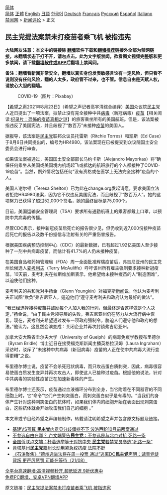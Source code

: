  <!-- 面包屑导航 --> <div class="breadcrumb"><!-- GTranslate: https://gtranslate.io/ -->  <div class="switcher notranslate">  <div class="selected">  <a href="#" onclick="return false;"> 简体</a>  </div>  <div class="option">  <a href="https://www.bannedbook.org" onclick="doGTranslate('zh-CN|zh-CN');jQuery('div.switcher div.selected a').html(jQuery(this).html());return false;" title="简体中文" class="nturl selected"> 简体</a>  <a href="https://www.bannedbook.org/zh-tw/" onclick="doGTranslate('zh-CN|zh-TW');jQuery('div.switcher div.selected a').html(jQuery(this).html());return false;" title="繁體中文" class="nturl"> 正體</a>  <a href="https://www.bannedbook.org/en/" onclick="doGTranslate('zh-CN|en');jQuery('div.switcher div.selected a').html(jQuery(this).html());return false;" title="English" class="nturl"> English</a>  <a href="https://www.bannedbook.org/ja/" onclick="doGTranslate('zh-CN|ja');jQuery('div.switcher div.selected a').html(jQuery(this).html());return false;" title="日本語" class="nturl"> 日語</a>  <a href="https://www.bannedbook.org/ko/" onclick="doGTranslate('zh-CN|ko');jQuery('div.switcher div.selected a').html(jQuery(this).html());return false;" title="한국어" class="nturl"> 한국어</a>  <a href="https://www.bannedbook.org/de/" onclick="doGTranslate('zh-CN|de');jQuery('div.switcher div.selected a').html(jQuery(this).html());return false;" title="Deutsch" class="nturl"> Deutsch</a>  <a href="https://www.bannedbook.org/fr/" onclick="doGTranslate('zh-CN|fr');jQuery('div.switcher div.selected a').html(jQuery(this).html());return false;" title="Français" class="nturl"> Français</a>  <a href="https://www.bannedbook.org/ru/" onclick="doGTranslate('zh-CN|ru');jQuery('div.switcher div.selected a').html(jQuery(this).html());return false;" title="Русский" class="nturl"> Русский</a>  <a href="https://www.bannedbook.org/es/" onclick="doGTranslate('zh-CN|es');jQuery('div.switcher div.selected a').html(jQuery(this).html());return false;" title="Español" class="nturl"> Español</a>  <a href="https://www.bannedbook.org/it/" onclick="doGTranslate('zh-CN|it');jQuery('div.switcher div.selected a').html(jQuery(this).html());return false;" title="Italiano" class="nturl"> Italiano</a>  </div>  </div>      <div class='breadcrumb-sub'><!-- Breadcrumb NavXT 6.3.0 --> <a href="https://www.bannedbook.org/" class="home">禁闻网</a> &gt; <a href="https://www.bannedbook.org/bnews/comments/" class="category">新闻评论</a> &gt; 正文</div></div><h2>民主党提法案禁未打疫苗者乘飞机 被指违宪</h2> <p class="notice"><b>大陆网友注意：本文中的链接除 <a href="https://github.com/bannedbook/fanqiang" >翻墙</a>软件下载和<a href="https://github.com/killgcd/justmysocks/blob/master/README.md">翻墙推荐</a>链接外全部为禁网链接，未翻墙状态下打不开，请勿点击。此为文字版禁闻，欲看图文视频完整版和更多禁闻，请下载<a href="https://github.com/bannedbook/fanqiang">翻墙软件或APP</a>后翻墙上禁闻网。</p><p>备注：翻墙看新闻非常安全，翻墙以真实身份发表敏感言论有一定风险，但只看不说则没有任何风险，翻的人太多，政府管不过来，也不管。信息自由是天赋人权，请放心大胆的翻墙。</b></p>  <div class="entry"> <figure> <p><figcaption>COVID-19（图片：Pixabay）   </figcaption></figure> <p>【<span class='wp_keywordlink_affiliate'><a href="https://www.soundofhope.org" title="希望之声" target="_blank">希望之声</a></span>2021年8月23日】（希望之声记者高宇清综合编译）<a href="https://www.bannedbook.org/bnews/tag/%e7%be%8e%e5%9b%bd/" class="st_tag internal_tag" rel="tag" title="标签 美国 下的日志">美国</a>众议院<a href="https://www.bannedbook.org/bnews/tag/%e6%b0%91%e4%b8%bb/" class="st_tag internal_tag" rel="tag" title="标签 民主 下的日志">民主</a>党人近日提出了一项法案，拟禁止没有完全接种中共<a href="https://www.bannedbook.org/bnews/tag/%e7%97%85%e6%af%92/" class="st_tag internal_tag" rel="tag" title="标签 病毒 下的日志">病毒</a>（新冠病毒）<span class='wp_keywordlink'><a href="https://www.bannedbook.org/bnews/tculture/20160630/551027.html" title="疫苗" target="_blank">疫苗</a></span>【相关阅读:<a href='https://www.bannedbook.org/bnews/topimagenews/20180408/925060.html' target='_blank'>纪录片：恐怖的疫苗真相之谜</a>】的旅客乘坐所有的美国航班。但是，该法案被指违反了美国宪法，并且歧视了“数百万”未接种<a href="https://www.bannedbook.org/bnews/tag/%e7%96%ab%e8%8b%97/" class="st_tag internal_tag" rel="tag" title="标签 疫苗 下的日志">疫苗</a>的美国人。</p> <p>据报导，该法案是<a href="https://www.bannedbook.org/bnews/tag/%e6%b0%91%e4%b8%bb%e5%85%9a/" class="st_tag internal_tag" rel="tag" title="标签 民主党 下的日志">民主党</a>联邦众议员托雷斯（Ritchie Torres）和凯斯（Ed Case）于8月6日共同提出的，编号为HR4980。该法案现在已被提交到众议院国土安全委员会进行审查。</p> <p>如果该法案被通过，美国国土安全部部长马约卡斯（Alejandro Mayorkas）将“确保任何乘坐从美国或美国境内机场起飞或抵达的航班旅行的个人都接种了COVID-19疫苗”。当然，例外情况包括任何“没有资格或在医学上无法完全接种”疫苗的个人。</p> <p>美国人谢尔顿（Teresa Shelton）已为此在change.org发起请愿，要求美国立法者拒绝HR4980法案，因为它不仅违反美国宪法，而且歧视了“数百万人”。她的这项努力已获得了超过52,000个签名，她的最终目标是75,000个。</p>  <p>目前，美国运输安全管理局（TSA）要求所有通勤航班上的乘客都戴上口罩，以预防中共病毒的传播。</p> <p>尽管CDC表示，接种新冠疫苗后死亡的报告很少见，但仍收到近7,000份接种疫苗后死亡的报告以及数千份据信与注射有关的严重伤害报告。</p> <p>根据美国疾病预防控制中心（CDC）的最新数据，已有超过1.92亿美国人至少接种了一剂中共病毒疫苗，而估计有41.7%的人仍未接种疫苗。</p> <p>在美国食品和药物管理局（FDA）周一全面批准辉瑞疫苗后，弗吉尼亚州的民主党州长候选人<a href="https://www.bannedbook.org/bnews/tag/%E9%BA%A6%E8%80%83%E5%88%A9%E5%A4%AB/" class="st_tag internal_tag" rel="tag" title="标签 麦考利夫 下的日志">麦考利夫</a>（Terry McAuliffe）呼吁该州所有雇主强制要求接种新冠疫苗。10天前，麦考利夫在拉斯维加斯表示，他希望给未接种疫苗的人“制造困难”，以迫使他们接种。</p>  <p>麦考利夫的共和党对手扬金（Glenn Youngkin）对福克斯<span class='wp_keywordlink_affiliate'><a href="https://www.bannedbook.org/" title="新闻">新闻</a></span>说，他认为麦考利夫正试图“欺负”弗吉尼亚人，逼迫他们“遵守麦考利夫和政府认为最好的做法”。</p> <p>“我已经选择接种疫苗并鼓励每个人加入我的行列，但最终是否这样做是个人决定，”扬金说，“由于民主党领导层的失败，弗吉尼亚州仍在努力从大流行病中恢复。现在，麦考利夫希望通过发布一项政府强制令，胁迫人们遵守他和政府的想法。”他认为，这显然会演变成：关闭企业并再次封锁弗吉尼亚州。</p> <p>加拿大安大略省圭尔夫大学（University of Guelph）的病毒免疫学教授布里德尔（Byram Bridle）博士近日在接受福克斯新闻主播英格拉汉姆（Laura Ingraham）采访时，驳斥了“未接种中共病毒（新冠病毒）疫苗的人正在使中共病毒大流行变得更糟”之说。</p> <p>布里德尔博士说，疫苗不会杀死冠状病毒，而只攻击蛋白质刺突，因此，病毒很容易使蛋白质发生变异并再次攻击人，即使这人已接种过疫苗。根据他的说法，针对中共病毒的实验性疫苗正在加速新毒株的产生。</p>  <p>布里德尔博士还表示，疫苗通过血液循环分布到全身，当它附着在不同器官的不同细胞上时，它“命令”它们产生刺突蛋白，而刺突蛋白似乎是有毒的。“当我们的身体产生针对这种刺突蛋白的抗体时，如果我们体内的细胞开始在表面出现刺突蛋白，这些抗体就会开始攻击我们自己的细胞 。”</p> <p>本文章或节目经希望之声编辑制作，转载请注明希望之声并包含原文标题及链接。 </p> <ul class='op-related-articles' title='相关阅读'> <li><a href='https://www.bannedbook.org/bnews/cnnews/20210824/1611887.html' target='_blank'>基建VS预算 <b>民主党</b>内意见分歧僵持不下 波洛西盼10月前两案通过</a></li> <li><a href='https://www.bannedbook.org/bnews/taiwannews/20210823/1611587.html' target='_blank'>不参选自由在哪？ 卢文端警告<b>民主党</b>：不参选是与北京对抗 死路一条</a></li> <li><a href='https://www.bannedbook.org/bnews/comments/20210823/1611577.html' target='_blank'>全国侨联卢文端：杯葛选举等于对抗中央 <b>民主党</b>若禁党员参选“死路一条”</a></li> <li><a href='https://www.bannedbook.org/bnews/cnnews/20210823/1611315.html' target='_blank'>肯塔基州<b>民主党</b>籍州长动用紧急权抗疫 法院不挺</a></li> <li><a href='https://www.bannedbook.org/bnews/bannedvideo/20210821/1610751.html' target='_blank'>《石涛聚焦》“德州选举法将在周一投票 通过”逃离DC<b>民主党</b>声明：谴责党徒背叛 更严厉惩罚 可能在等待（21/08）</a></li> </ul> <p class="texttj"> <a href="https://github.com/bannedbook/fanqiang/wiki/V2ray%E6%9C%BA%E5%9C%BA" target="_blank">全平台高速翻墙:高清视频秒开,超低延迟,9折优惠中</a><br/> <a href="https://github.com/bannedbook/fanqiang/wiki/%E7%A6%81%E9%97%BB%E7%BD%91%E5%AE%89%E5%8D%93%E7%BF%BB%E5%A2%99%E6%96%B0%E9%97%BBAPP" target="_blank">免费PC翻墙、安卓VPN翻墙APP</a></p><p>原文链接：<a class="src_link"  href="https://www.soundofhope.org/post/538232" target="_blank">民主党提法案禁未打疫苗者乘飞机 被指违宪</a></p> <a name='sharetosocial'></a>  <div style="margin-bottom:5px;padding-bottom:5px;clear:both"> <div id="archive-pix-1" class="banner-ads"> <!-- AuctionX Display platform tag START --> <div id="26318x728x90x621x_ADSLOT2" clicktrack="%%CLICK_URL_ESC%%"></div> <!-- AuctionX Display platform tag END --> </div> <div id="archive-pix-2" class="banner-ads"> <!-- AuctionX Display platform tag START --> <div id="26315x300x250x621x_ADSLOT2" clicktrack="%%CLICK_URL_ESC%%"></div> <!-- AuctionX Display platform tag END --> </div> </div>  <div id="archive-pix-1" class="banner-ads"> <!-- AuctionX Display platform tag START --> <div id="26318x728x90x621x_ADSLOT3" clicktrack="%%CLICK_URL_ESC%%"></div> <!-- AuctionX Display platform tag END --> </div> </div><!--END ENTRY--> 